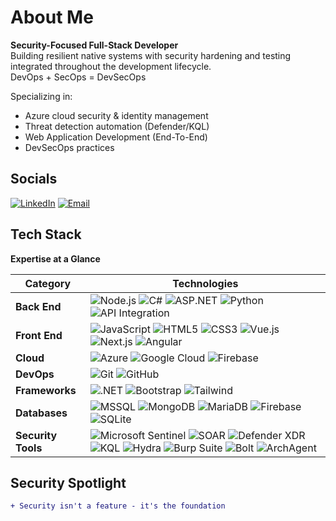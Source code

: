 # About Me
**Security-Focused Full-Stack Developer**  
Building resilient native systems with security hardening and testing integrated throughout the development lifecycle.  
DevOps + SecOps = DevSecOps

Specializing in:  
  - Azure cloud security & identity management  
  - Threat detection automation (Defender/KQL)  
  - Web Application Development (End-To-End)  
  - DevSecOps practices

## Socials
[![LinkedIn](https://img.shields.io/badge/LinkedIn-Connect-%230077B5?logo=linkedin )](https://linkedin.com/in/mihlali-8934528-mabovula ) 
[![Email](https://img.shields.io/badge/Email-Contact-%23D14836?logo=gmail )](mailto:mihlalimabovula597@gmail.com)

## Tech Stack
**Expertise at a Glance**

| Category          | Technologies                                                                 |
|-------------------|------------------------------------------------------------------------------|
| **Back End**      | ![Node.js](https://img.shields.io/badge/-Node.js-339933?logo=nodedotjs ) ![C#](https://img.shields.io/badge/-C%23-239120?logo=csharp ) ![ASP.NET](https://img.shields.io/badge/-ASP.NET-512BD4?logo=dotnet ) ![Python](https://img.shields.io/badge/-Python-3776AB?logo=python&logoColor=white ) ![API Integration](https://img.shields.io/badge/-API%20Integration-FF6F00?logo=swagger ) |
| **Front End**     | ![JavaScript](https://img.shields.io/badge/-JavaScript-F7DF1E?logo=javascript&logoColor=black ) ![HTML5](https://img.shields.io/badge/-HTML5-E34F26?logo=html5 ) ![CSS3](https://img.shields.io/badge/-CSS3-1572B6?logo=css3 ) ![Vue.js](https://img.shields.io/badge/-Vue.js-4FC08D?logo=vuedotjs ) ![Next.js](https://img.shields.io/badge/-Next.js-000000?logo=nextdotjs ) ![Angular](https://img.shields.io/badge/-Angular-DD0031?logo=angular ) |
| **Cloud**         | ![Azure](https://img.shields.io/badge/-Azure-0078D4?logo=microsoftazure ) ![Google Cloud](https://img.shields.io/badge/-GCP-4285F4?logo=googlecloud ) ![Firebase](https://img.shields.io/badge/-Firebase-FFCA28?logo=firebase&logoColor=black ) |
| **DevOps**        | ![Git](https://img.shields.io/badge/-Git-F05032?logo=git ) ![GitHub](https://img.shields.io/badge/-GitHub-181717?logo=github ) |
| **Frameworks**    | ![.NET](https://img.shields.io/badge/-.NET-512BD4?logo=dotnet ) ![Bootstrap](https://img.shields.io/badge/-Bootstrap-7952B3?logo=bootstrap ) ![Tailwind](https://img.shields.io/badge/-Tailwind_CSS-38B2AC?logo=tailwind-css ) |
| **Databases**     | ![MSSQL](https://img.shields.io/badge/-SQL%20Server-CC2927?logo=microsoftsqlserver ) ![MongoDB](https://img.shields.io/badge/-MongoDB-47A248?logo=mongodb ) ![MariaDB](https://img.shields.io/badge/-MariaDB-003545?logo=mariadb ) ![Firebase](https://img.shields.io/badge/-Firebase-FFCA28?logo=firebase&logoColor=black ) ![SQLite](https://img.shields.io/badge/-SQLite-003B57?logo=sqlite ) |
| **Security Tools**| ![Microsoft Sentinel](https://img.shields.io/badge/-Microsoft_Sentinel-0078D4?logo=microsoft ) ![SOAR](https://img.shields.io/badge/-SOAR-0078D4?logo=microsoft ) ![Defender XDR](https://img.shields.io/badge/-Defender_XDR-0078D4?logo=microsoft ) ![KQL](https://img.shields.io/badge/-KQL-0078D4?logo=microsoftazure ) ![Hydra](https://img.shields.io/badge/-Hydra-2E8B57?logo=hackaday&logoColor=white ) ![Burp Suite](https://img.shields.io/badge/-Burp_Suite-FF6633?logo=portswigger ) ![Bolt](https://img.shields.io/badge/-Bolt-2E8B57?logo=bolt ) ![ArchAgent](https://img.shields.io/badge/-ArchAgent-2E8B57?logo=archlinux ) |

## Security Spotlight
```diff
+ Security isn't a feature - it's the foundation
